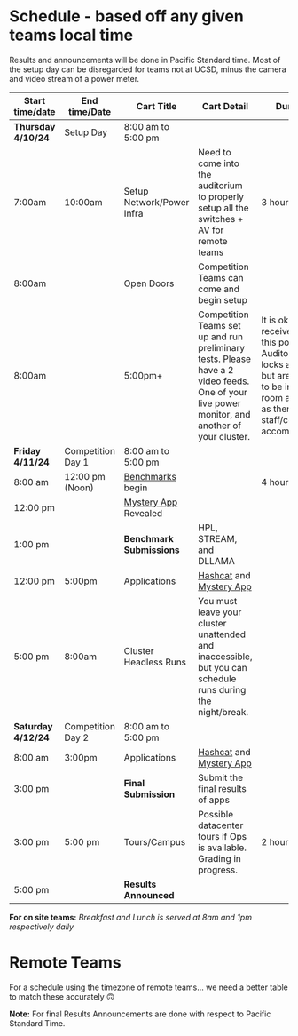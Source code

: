 # Schedule - based off any given teams local time

Results and announcements will be done in Pacific Standard time. Most of the setup day can be disregarded for teams not at UCSD, minus the camera and video stream of a power meter.

|Start time/date | End time/Date | Cart Title | Cart Detail | Duration |
|---|---|---|---|---|
|**Thursday 4/10/24**|Setup Day|8:00 am to 5:00 pm|||
|7:00am | 10:00am | Setup Network/Power Infra | Need to come into the auditorium to properly setup all the switches + AV for remote teams	| 3 hours|
|8:00am | | Open Doors | Competition Teams can come and begin setup ||
|8:00am | | 5:00pm+ | Competition Teams set up and run preliminary tests. Please have a 2 video feeds. One of your live power monitor, and another of your cluster. | It is okay to receive help at this point. Auditorium locks at 5pm but are allowed to be in the room as long as there is staff/committee accompanying. |
|**Friday 4/11/24**|Competition Day 1|8:00 am to 5:00 pm|||
|8:00 am | 12:00 pm (Noon) | [Benchmarks](./benchmark.md) begin || 4 hours |
|12:00 pm || [Mystery App](./mystery.md) Revealed||
|1:00 pm || **Benchmark Submissions** |HPL, STREAM, and DLLAMA||
|12:00 pm |5:00pm|Applications|[Hashcat](./hashcat.md) and [Mystery App](./mystery.md)||
|5:00 pm |8:00am|Cluster Headless Runs|You must leave your cluster unattended and inaccessible, but you can schedule runs during the night/break.||
|**Saturday 4/12/24**|Competition Day 2|8:00 am to 5:00 pm|||
|8:00 am |3:00pm|Applications|[Hashcat](./hashcat.md) and [Mystery App](./mystery.md)||
|3:00 pm || **Final Submission** | Submit the final results of apps | |
|3:00 pm | 5:00 pm | Tours/Campus | Possible datacenter tours if Ops is available. Grading in progress. | 2 hours |
|5:00 pm || **Results Announced** |||

**For on site teams:** *Breakfast and Lunch is served at 8am and 1pm respectively daily*

# Remote Teams
For a schedule using the timezone of remote teams... we need a better table to match these accurately 🙃

**Note:** For final Results Announcements are done with respect to Pacific Standard Time.

<!--

This is from last year

| Event |Time Zone | Local Time | PST time | 
| ---- | --- | --- | --- |
| **Aalborg Universitet** ||||
| Comp Day 1 |CEST | Friday 11am - 8pm | Friday 2am - 11am | 
| Comp Day 2 |CEST | Saturday 11am - 8pm | Saturday 2am - 11am | 
| Benchmarking |CEST | Friday 11am - 3pm | Friday 2am - 6am | 
| Final Benchmark Submission |CEST | Friday 3pm | Friday 6am | 
| Mystery App Announcement |CEST | Friday 3pm | Friday 6am | 
| Application Time | CEST | Friday 3:00pm - 8:00pm + Saturday 11:00 am - 6:00pm | Friday 6:00am - 11am + Saturday 2am - 11 am | 
| Final Application Submission | CEST | Saturday 8pm | Saturday 11am | 
| Results Announcements | CEST | Sunday 0:00am | 5pm | 
| **University of Kansas**  ||||
| Comp Day 1 | CST | Friday 10am - 7pm | Friday 8am - Friday 5pm | 
| Comp Day 2 | CST | Saturday 10am - 7pm | Saturday 8am - Saturday 5pm | 
| Benchmarking | CST | Friday 10am - 2pm | Friday 8am - 12am | 
| Final Benchmark Submission | CST | Friday 2pm | Friday 12am | 
| Mystery App Announcement | CST | Friday 2pm | Friday 12am | 
| Application Time | CST | Saturday 2:00pm - 7:00pm + Sunday 10am - 7:00pm | Saturday 12:00am - 5:00pm + Sunday 8am - 5:00pm | 
| Final Application Submission | CST | Saturday 5pm | Saturday 3pm | 
| Results Announcements | CST | Saturday 7pm | Saturday 5pm | 
-->

